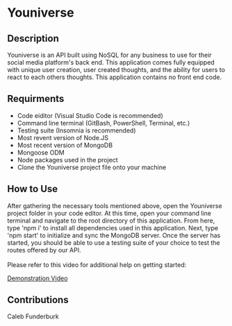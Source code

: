 # Youniverse

## Description

Youniverse is an API built using NoSQL for any business to use for their social media platform's back end. This application comes fully equipped with unique user creation, user created thoughts, and the ability for users to react to each others thoughts. This application contains no front end code.

## Requirments

- Code eiditor (Visual Studio Code is recommended)
- Command line terminal (GitBash, PowerShell, Terminal, etc.)
- Testing suite (Insomnia is recommended)
- Most revent version of Node.JS
- Most recent version of MongoDB
- Mongoose ODM
- Node packages used in the project
- Clone the Youniverse project file onto your machine

## How to Use

After gathering the necessary tools mentioned above, open the Youniverse project folder in your code editor. At this time, open your command line terminal and navigate to the root directory of this application. From here, type 'npm i' to install all dependencies used in this application. Next, type 'npm start' to initialize and sync the MongoDB server. Once the server has started, you should be able to use a testing suite of your choice to test the routes offered by our API. 
<br/>
<br/>
Please refer to this video for additional help on getting started:

[Demonstration Video]()

## Contributions

Caleb Funderburk